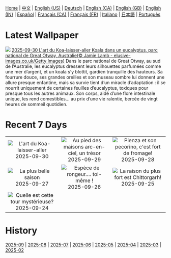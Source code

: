 [Home](../README.md) | [中文](zh-CN.md) | [English (US)](en-US.md) | [Deutsch](de-DE.md) | [English (CA)](en-CA.md) | [English (GB)](en-GB.md) | [English (IN)](en-IN.md) | [Español](es-ES.md) | [Français (CA)](fr-CA.md) | [Français (FR)](fr-FR.md) | [Italiano](it-IT.md) | [日本語](ja-JP.md) | [Português](pt-BR.md)

# Latest Wallpaper
![](https://www.bing.com/th?id=OHR.EucalyptusKoala_FR-CA6615119470_UHD.jpg)
[2025-09-30 L'art du Koa-laisser-aller Koala dans un eucalyptus, parc national de Great Otway, Australie(© Jamie Lamb - elusive-images.co.uk/Getty Images)](https://www.bing.com/th?id=OHR.EucalyptusKoala_FR-CA6615119470_UHD.jpg)
Dans le parc national de Great Otway, au sud de l’Australie, les eucalyptus dressent leurs silhouettes parfumées comme une mer d’argent, et un koala s’y blottit, gardien tranquille des hauteurs. Sa fourrure douce, ses grandes oreilles et son museau sombre lui donnent une allure presque enfantine, mais sa survie tient d’un miracle d’adaptation : il se nourrit uniquement de certaines feuilles d’eucalyptus, toxiques pour presque tous les autres animaux. Son corps, aidé d’une flore intestinale unique, les rend comestibles… au prix d’une vie ralentie, bercée de vingt heures de sommeil quotidien.

# Recent 7 Days
|  |  |  |
|:---:|:---:|:---:|
| ![](https://www.bing.com/th?id=OHR.EucalyptusKoala_FR-CA6615119470_400x240.jpg "L'art du Koa-laisser-aller") 2025-09-30 | ![](https://www.bing.com/th?id=OHR.HoutenHouses_FR-CA6391833145_400x240.jpg "Au pied des maisons arc-en-ciel, un trésor") 2025-09-29 | ![](https://www.bing.com/th?id=OHR.PienzaItaly_FR-CA5250527175_400x240.jpg "Pienza et son pecorino, c'est fort de fromage!") 2025-09-28 |
| ![](https://www.bing.com/th?id=OHR.RedMapleleaf_FR-CA4700405844_400x240.jpg "La plus belle saison") 2025-09-27 | ![](https://www.bing.com/th?id=OHR.AutumnChipmunk_FR-CA4393122356_400x240.jpg "Espèce de rongeur…. toi-même !") 2025-09-26 | ![](https://www.bing.com/th?id=OHR.FortChittorgarh_FR-CA3811054262_400x240.jpg "La raison du plus fort est Chittorgarh!") 2025-09-25 |
| ![](https://www.bing.com/th?id=OHR.BearLodge_FR-CA3663920698_400x240.jpg "Quelle est cette tour mystérieuse?") 2025-09-24 |  |  |

# History
[2025-09](../archives/wallpaper/fr-CA/w_2025_09.md) | [2025-08](../archives/wallpaper/fr-CA/w_2025_08.md) | [2025-07](../archives/wallpaper/fr-CA/w_2025_07.md) | [2025-06](../archives/wallpaper/fr-CA/w_2025_06.md) | [2025-05](../archives/wallpaper/fr-CA/w_2025_05.md) | [2025-04](../archives/wallpaper/fr-CA/w_2025_04.md) | [2025-03](../archives/wallpaper/fr-CA/w_2025_03.md) | [2025-02](../archives/wallpaper/fr-CA/w_2025_02.md)
